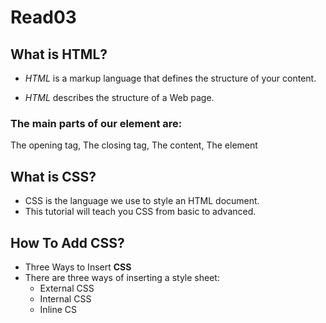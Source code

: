 # Read03

## What is HTML? 
* *HTML* is a markup language that defines the structure of your content.

* *HTML* describes the structure of a Web page.

 

### The main parts of our element are:

The opening tag, The closing tag, The content, The element

 

## What is CSS? 
* CSS is the language we use to style an HTML document.
* This tutorial will teach you CSS from basic to advanced.

## How To Add CSS?
* Three Ways to Insert **CSS**
* There are three ways of inserting a style sheet:
   * External CSS
   * Internal CSS
   * Inline CS
